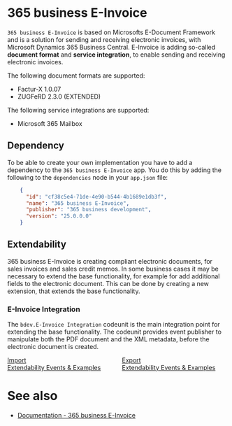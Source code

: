 # 365 business E-Invoice

`365 business E-Invoice` is based on Microsofts E-Document Framework and is a solution for sending and receiving electronic invoices, with Microsoft Dynamics 365 Business Central. E-Invoice is adding so-called **document format** and **service integration**, to enable sending and receiving electronic invoices.

The following document formats are supported:

 - Factur-X 1.0.07
 - ZUGFeRD 2.3.0 (EXTENDED)

The following service integrations are supported:

 - Microsoft 365 Mailbox

## Dependency

To be able to create your own implementation you have to add a dependency to the `365 business E-Invoice` app. You do this by adding the following to the `dependencies` node in your `app.json` file:

```json
    {
      "id": "cf38c5e4-71de-4e90-b544-4b1689e1db3f",
      "name": "365 business E-Invoice",
      "publisher": "365 business development",
      "version": "25.0.0.0"
    }
```

## Extendability

365 business E-Invoice is creating compliant electronic documents, for sales invoices and sales credit memos. In some business cases it may be necessary to extend the base functionality, for example for add additional fields to the electronic document. This can be done by creating a new extension, that extends the base functionality.

### E-Invoice Integration

The `bdev.E-Invoice Integration` codeunit is the main integration point for extending the base functionality. The codeunit provides event publisher to manipulate both the PDF document and the XML metadata, before the electronic document is created.

<div class="columns">
   <div style="width: 50%">
       <a href="extendability-events-import.md">
           <div>
               <div><i class="fa-duotone fa-thin fa-puzzle-piece" style="--fa-secondary-color: #00b7c3"></i></div>
               <div>Import</div>
               <div>Extendability Events & Examples</div>
           </div>
       </a>
   </div>
   <div style="width: 50%">
       <a href="extendability-events-export.md">
           <div>
               <div><i class="fa-duotone fa-thin fa-puzzle-piece" style="--fa-secondary-color: #00b7c3"></i></div>
               <div>Export</div>
               <div>Extendability Events & Examples</div>
           </div>
       </a>
   </div>
</div>

# See also

 - [Documentation - 365 business E-Invoice](../../en-us/365-business-e-invoice/index.md)